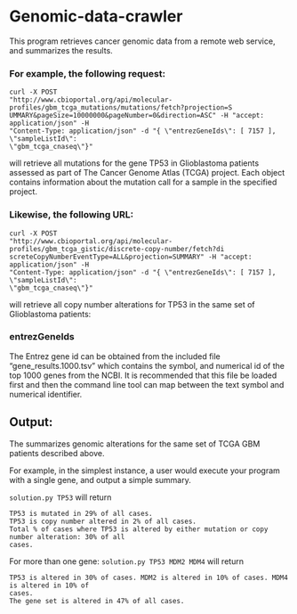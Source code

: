 # Genomic-data-crawler

This program retrieves cancer genomic data from a remote web service, and summarizes the results.

### For example, the following request:
```
curl -X POST
"http://www.cbioportal.org/api/molecular-profiles/gbm_tcga_mutations/mutations/fetch?projection=S
UMMARY&pageSize=10000000&pageNumber=0&direction=ASC" -H "accept: application/json" -H
"Content-Type: application/json" -d "{ \"entrezGeneIds\": [ 7157 ], \"sampleListId\":
\"gbm_tcga_cnaseq\"}"
```

will retrieve all mutations for the gene TP53 in Glioblastoma patients assessed as part of The
Cancer Genome Atlas (TCGA) project. Each object contains information about the mutation call for a sample in the specified project.

### Likewise, the following URL:
```
curl -X POST
"http://www.cbioportal.org/api/molecular-profiles/gbm_tcga_gistic/discrete-copy-number/fetch?di
screteCopyNumberEventType=ALL&projection=SUMMARY" -H "accept: application/json" -H
"Content-Type: application/json" -d "{ \"entrezGeneIds\": [ 7157 ], \"sampleListId\":
\"gbm_tcga_cnaseq\"}"
```

will retrieve all copy number alterations for TP53 in the same set
of Glioblastoma patients:

### entrezGeneIds
The Entrez gene id can be obtained from the included file “gene_results.1000.tsv” which
contains the symbol, and numerical id of the top 1000 genes from the NCBI. It is recommended
that this file be loaded first and then the command line tool can map between the text symbol
and numerical identifier.

## Output:
The summarizes genomic alterations for the same set of TCGA GBM patients
described above.

For example, in the simplest instance, a user would execute your program with a single gene,
and output a simple summary.

`
solution.py TP53
`
will return
```
TP53 is mutated in 29% of all cases.
TP53 is copy number altered in 2% of all cases.
Total % of cases where TP53 is altered by either mutation or copy number alteration: 30% of all
cases.
```
For more than one gene:
`
solution.py TP53 MDM2 MDM4
`
will return 
```
TP53 is altered in 30% of cases. MDM2 is altered in 10% of cases. MDM4 is altered in 10% of
cases.
The gene set is altered in 47% of all cases.
```

